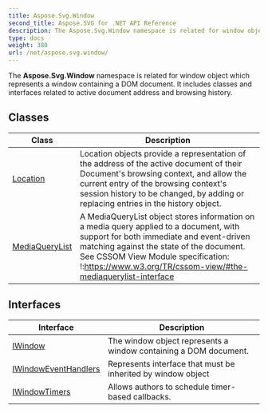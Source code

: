 ```yaml
---
title: Aspose.Svg.Window
second_title: Aspose.SVG for .NET API Reference
description: The Aspose.Svg.Window namespace is related for window object which represents a window containing a DOM document. It includes classes and interfaces related to active document address and browsing history
type: docs
weight: 380
url: /net/aspose.svg.window/
---
```

The **Aspose.Svg.Window** namespace is related for window object which represents a window containing a DOM document. It includes classes and interfaces related to active document address and browsing history.

## Classes

| Class | Description |
| --- | --- |
| [Location](./location/) | Location objects provide a representation of the address of the active document of their Document's browsing context, and allow the current entry of the browsing context's session history to be changed, by adding or replacing entries in the history object. |
| [MediaQueryList](./mediaquerylist/) | A MediaQueryList object stores information on a media query applied to a document, with support for both immediate and event-driven matching against the state of the document. See CSSOM View Module specification: !:https://www.w3.org/TR/cssom-view/#the-mediaquerylist-interface |
## Interfaces

| Interface | Description |
| --- | --- |
| [IWindow](./iwindow/) | The window object represents a window containing a DOM document. |
| [IWindowEventHandlers](./iwindoweventhandlers/) | Represents interface that must be inherited by window object |
| [IWindowTimers](./iwindowtimers/) | Allows authors to schedule timer-based callbacks. |
